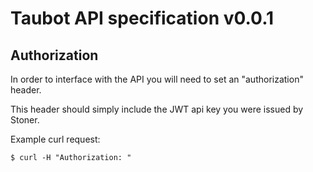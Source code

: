 # Taubot API specification v0.0.1

## Authorization

In order to interface with the API you will need to set an "authorization" header.

This header should simply include the JWT api key you were issued by Stoner.

Example curl request:
```shell
$ curl -H "Authorization: "
```

